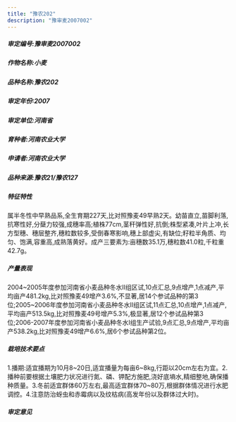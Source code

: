 ```yaml
---
title: "豫农202"
description: "豫审麦2007002"
---
```

##### 审定编号:豫审麦2007002

##### 作物名称:小麦

##### 品种名称:豫农202

##### 审定年份:2007

##### 审定单位:河南省

##### 育种者:河南农业大学

##### 申请者:河南农业大学

##### 品种来源:豫农21/豫农127

##### 特征特性
属半冬性中早熟品系,全生育期227天,比对照豫麦49早熟2天。幼苗直立,苗脚利落,抗寒性好,分蘖力较强,成穗率高;植株77cm,茎秆弹性好,抗倒;株型紧凑,叶片上冲,长方型穗、穗层整齐,穗粒数较多,受倒春寒影响,穗上部虚尖,有缺位;籽粒半角质、均匀、饱满,容重高,成熟落黄好。成产三要素为:亩穗数35.1万,穗粒数41.0粒,千粒重42.7g。

##### 产量表现
2004~2005年度参加河南省小麦品种冬水Ⅱ组区试,10点汇总,9点增产,1点减产,平均亩产481.2kg,比对照豫麦49增产3.6%,不显著,居14个参试品种的第3位;2005~2006年度参加河南省小麦品种冬水Ⅱ组区试,11点汇总,10点增产,1点减产,平均亩产513.5kg,比对照豫麦49号增产5.3%,极显著,居12个参试品种第3位;2006-2007年度参加河南省小麦品种冬水Ⅰ组生产试验,9点汇总,9点增产,平均亩产538.2kg,比对照豫麦49增产6.6%,居6个参试品种第2位。

##### 栽培技术要点
1.播期:适宜播期为10月8~20日,适宜播量为每亩6~8kg,行距以20cm左右为宜。2.播种前要根据土壤肥力状况进行氮、磷、钾配方施肥,浇好底墒水,精细整地,确保播种质量。3.冬前适宜群体60万左右,最高适宜群体70~80万,根据群体情况进行水肥调控。4.注意防治蚜虫和赤霉病以及纹枯病(高发年份以及群体过大时)。

##### 审定意见

